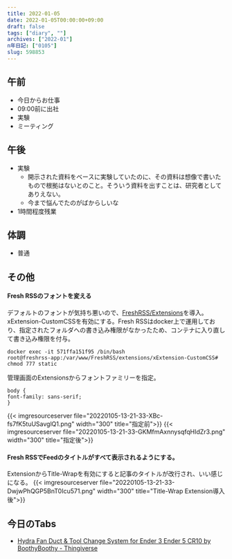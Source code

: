 ```yaml
---
title: 2022-01-05
date: 2022-01-05T00:00:00+09:00
draft: false
tags: ["diary", ""]
archives: ["2022-01"]
n年日記: ["0105"]
slug: 598853
---
```

## 午前
- 今日からお仕事
- 09:00前に出社
- 実験
- ミーティング
## 午後
- 実験
  - 開示された資料をベースに実験していたのに、その資料は想像で書いたもので根拠はないとのこと。そういう資料を出すことは、研究者としてありえない。
  - 今まで悩んでたのがばからしいな
- 1時間程度残業
## 体調
- 普通
## その他
#### Fresh RSSのフォントを変える
デフォルトのフォントが気持ち悪いので、[FreshRSS/Extensions](https://github.com/FreshRSS/Extensions)を導入。xExtension-CustomCSSを有効にする。Fresh RSSはdocker上で運用しており、指定されたフォルダへの書き込み権限がなかったため、コンテナに入り直して書き込み権限を付与。
```
docker exec -it 571ffa151f95 /bin/bash
root@freshrss-app:/var/www/FreshRSS/extensions/xExtension-CustomCSS# chmod 777 static
```
管理画面のExtensionsからフォントファミリーを指定。
```
body {
font-family: sans-serif;
}
```
{{< imgresourceserver file="20220105-13-21-33-XBc-fs7fK5tuUSavglQ1.png" width="300" title="指定前">}}
{{< imgresourceserver file="20220105-13-21-33-GKMfmAxnnysqfqHIdZr3.png" width="300" title="指定後">}}
#### Fresh RSSでFeedのタイトルがすべて表示されるようにする。
ExtensionからTitle-Wrapを有効にすると記事のタイトルが改行され、いい感じになる。
{{< imgresourceserver file="20220105-13-21-33-DwjwPhQGP5BnT0Icu571.png" width="300" title="Title-Wrap Extension導入後">}}
## 今日のTabs
- [Hydra Fan Duct & Tool Change System for Ender 3 Ender 5 CR10 by BoothyBoothy - Thingiverse](https://www.thingiverse.com/thing:4062242)
